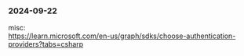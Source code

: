 ### 2024-09-22

misc:  
  https://learn.microsoft.com/en-us/graph/sdks/choose-authentication-providers?tabs=csharp
